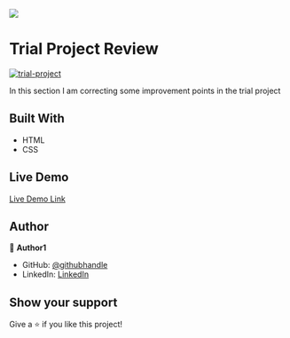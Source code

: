 ![](https://img.shields.io/badge/Microverse-blueviolet)

# Trial Project Review



<a href="https://ibb.co/p1FSTv4"><img src="https://i.ibb.co/dfYRv0k/trial-project.png" alt="trial-project" border="0"></a>


In this section I am correcting some improvement points in the trial project


## Built With

- HTML
- CSS

## Live Demo

[Live Demo Link](https://joseheco.github.io/Review_past_projects/)


## Author

👤 **Author1**

- GitHub: [@githubhandle](https://github.com/joseheco)
- LinkedIn: [LinkedIn](https://linkedin.com/in/joseherreraco)

## Show your support

Give a ⭐️ if you like this project!
